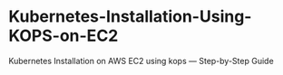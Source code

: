# Kubernetes-Installation-Using-KOPS-on-EC2
Kubernetes Installation on AWS EC2 using kops — Step-by-Step Guide
